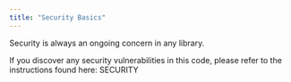 ```yaml
---
title: "Security Basics"
---
```


Security is always an ongoing concern in any library.

If you discover any security vulnerabilities in this code, please refer to the instructions found here: SECURITY
